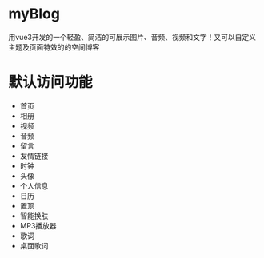 # myBlog
用vue3开发的一个轻盈、简洁的可展示图片、音频、视频和文字！又可以自定义主题及页面特效的的空间博客
# 默认访问功能
* 首页
* 相册
* 视频
* 音频
* 留言
* 友情链接
* 时钟
* 头像
* 个人信息
* 日历
* 置顶
* 智能换肤
* MP3播放器
* 歌词
* 桌面歌词
